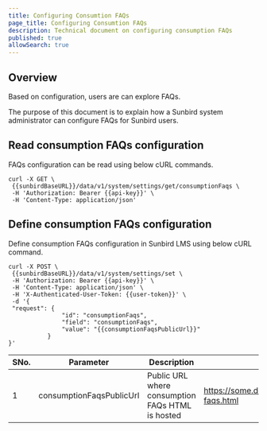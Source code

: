 ```yaml
---
title: Configuring Consumtion FAQs
page_title: Configuring Consumtion FAQs
description: Technical document on configuring consumption FAQs
published: true
allowSearch: true
---
```


 ## Overview
Based on configuration, users are can explore FAQs. 

 The purpose of this document is to explain how a Sunbird system administrator can configure FAQs for Sunbird users.

 ## Read consumption FAQs configuration

 FAQs configuration can be read using below cURL commands.

 ```
curl -X GET \
  {{sunbirdBaseURL}}/data/v1/system/settings/get/consumptionFaqs \
  -H 'Authorization: Bearer {{api-key}}' \
  -H 'Content-Type: application/json'
```

 ## Define consumption FAQs configuration

 Define consumption FAQs configuration in Sunbird LMS using below cURL command.

 ```
curl -X POST \
  {{sunbirdBaseURL}}/data/v1/system/settings/set \
  -H 'Authorization: Bearer {{api-key}}' \
  -H 'Content-Type: application/json' \
  -H 'X-Authenticated-User-Token: {{user-token}}' \
  -d '{
  "request": {
                "id": "consumptionFaqs",
                "field": "consumptionFaqs",
                "value": "{{consumptionFaqsPublicUrl}}"
            }
}'
```

 SNo. | Parameter | Description | Example
-------|-----------|-------------|---------
1 | consumptionFaqsPublicUrl | Public URL where consumption FAQs HTML is hosted | https://some.domain.net/consumption-faqs.html
